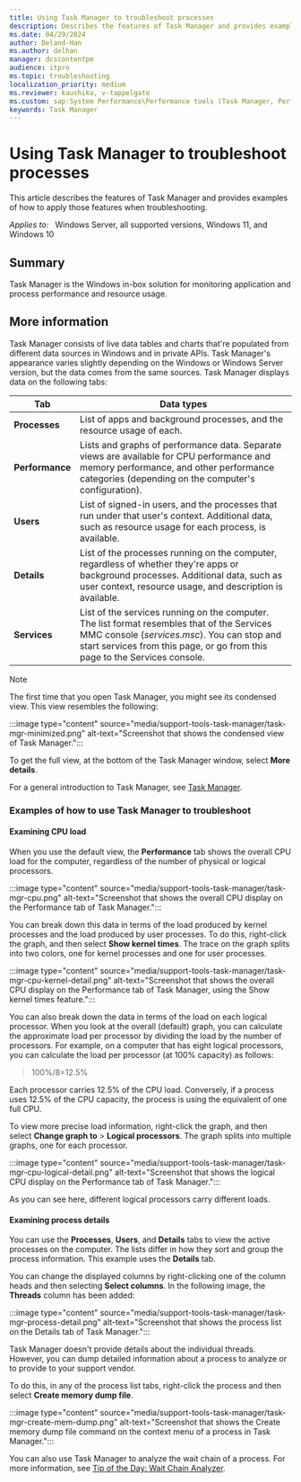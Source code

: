 ```yaml
---
title: Using Task Manager to troubleshoot processes
description: Describes the features of Task Manager and provides examples of how to apply those features when troubleshooting.
ms.date: 04/29/2024
author: Deland-Han
ms.author: delhan
manager: dcscontentpm
audience: itpro
ms.topic: troubleshooting
localization_priority: medium
ms.reviewer: kaushika, v-tappelgate
ms.custom: sap:System Performance\Performance tools (Task Manager, Perfmon, WSRM, and WPA), csstroubleshoot
keywords: Task Manager
---
```


# Using Task Manager to troubleshoot processes

This article describes the features of Task Manager and provides examples of how to apply those features when troubleshooting.

_Applies to:_ &nbsp; Windows Server, all supported versions, Windows 11, and Windows 10

## Summary

Task Manager is the Windows in-box solution for monitoring application and process performance and resource usage.

## More information

Task Manager consists of live data tables and charts that're populated from different data sources in Windows and in private APIs. Task Manager's appearance varies slightly depending on the Windows or Windows Server version, but the data comes from the same sources. Task Manager displays data on the following tabs:

| Tab | Data types |
| --- | --- |
| **Processes** | List of apps and background processes, and the resource usage of each. |
| **Performance** | Lists and graphs of performance data. Separate views are available for CPU performance and memory performance, and other performance categories (depending on the computer's configuration). |
| **Users** | List of signed-in users, and the processes that run under that user's context. Additional data, such as resource usage for each process, is available. |
| **Details** | List of the processes running on the computer, regardless of whether they're apps or background processes. Additional data, such as user context, resource usage, and description is available. |
| **Services** | List of the services running on the computer. The list format resembles that of the Services MMC console (*services.msc*). You can stop and start services from this page, or go from this page to the Services console. |

> [!NOTE]  
> The first time that you open Task Manager, you might see its condensed view. This view resembles the following:
>
>:::image type="content" source="media/support-tools-task-manager/task-mgr-minimized.png" alt-text="Screenshot that shows the condensed view of Task Manager.":::
>
> To get the full view, at the bottom of the Task Manager window, select **More details**.

For a general introduction to Task Manager, see [Task Manager](https://learn.microsoft.com/shows/inside/task-manager).

### Examples of how to use Task Manager to troubleshoot

#### Examining CPU load

When you use the default view, the **Performance** tab shows the overall CPU load for the computer, regardless of the number of physical or logical processors.

:::image type="content" source="media/support-tools-task-manager/task-mgr-cpu.png" alt-text="Screenshot that shows the overall CPU display on the Performance tab of Task Manager.":::

You can break down this data in terms of the load produced by kernel processes and the load produced by user processes. To do this, right-click the graph, and then select **Show kernel times**. The trace on the graph splits into two colors, one for kernel processes and one for user processes.

:::image type="content" source="media/support-tools-task-manager/task-mgr-cpu-kernel-detail.png" alt-text="Screenshot that shows the overall CPU display on the Performance tab of Task Manager, using the Show kernel times feature.":::

You can also break down the data in terms of the load on each logical processor. When you look at the overall (default) graph, you can calculate the approximate load per processor by dividing the load by the number of processors. For example, on a computer that has eight logical processors, you can calculate the load per processor (at 100% capacity) as follows:

> 100%/8=12.5%

Each processor carries 12.5% of the CPU load. Conversely, if a process uses 12.5% of the CPU capacity, the process is using the equivalent of one full CPU.

To view more precise load information, right-click the graph, and then select **Change graph to** > **Logical processors**. The graph splits into multiple graphs, one for each processor.

:::image type="content" source="media/support-tools-task-manager/task-mgr-cpu-logical-detail.png" alt-text="Screenshot that shows the logical CPU display on the Performance tab of Task Manager.":::

As you can see here, different logical processors carry different loads.

#### Examining process details

You can use the **Processes**, **Users**, and **Details** tabs to view the active processes on the computer. The lists differ in how they sort and group the process information. This example uses the **Details** tab.

You can change the displayed columns by right-clicking one of the column heads and then selecting **Select columns**. In the following image, the **Threads** column has been added:

:::image type="content" source="media/support-tools-task-manager/task-mgr-process-detail.png" alt-text="Screenshot that shows the process list on the Details tab of Task Manager.":::

Task Manager doesn't provide details about the individual threads. However, you can dump detailed information about a process to analyze or to provide to your support vendor.

To do this, in any of the process list tabs, right-click the process and then select **Create memory dump file**.

:::image type="content" source="media/support-tools-task-manager/task-mgr-create-mem-dump.png" alt-text="Screenshot that shows the Create memory dump file command on the context menu of a process in Task Manager.":::

You can also use Task Manager to analyze the wait chain of a process. For more information, see [Tip of the Day: Wait Chain Analyzer](/archive/blogs/tip_of_the_day/tip-of-the-day-wait-chain-analyzer).
